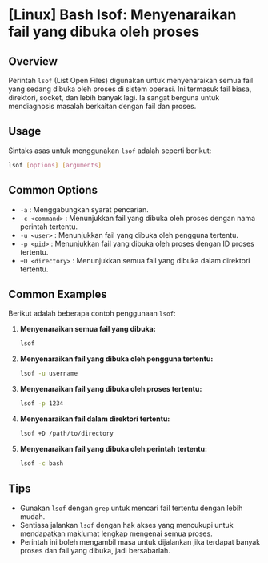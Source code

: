# [Linux] Bash lsof: Menyenaraikan fail yang dibuka oleh proses

## Overview
Perintah `lsof` (List Open Files) digunakan untuk menyenaraikan semua fail yang sedang dibuka oleh proses di sistem operasi. Ini termasuk fail biasa, direktori, socket, dan lebih banyak lagi. Ia sangat berguna untuk mendiagnosis masalah berkaitan dengan fail dan proses.

## Usage
Sintaks asas untuk menggunakan `lsof` adalah seperti berikut:

```bash
lsof [options] [arguments]
```

## Common Options
- `-a` : Menggabungkan syarat pencarian.
- `-c <command>` : Menunjukkan fail yang dibuka oleh proses dengan nama perintah tertentu.
- `-u <user>` : Menunjukkan fail yang dibuka oleh pengguna tertentu.
- `-p <pid>` : Menunjukkan fail yang dibuka oleh proses dengan ID proses tertentu.
- `+D <directory>` : Menunjukkan semua fail yang dibuka dalam direktori tertentu.

## Common Examples
Berikut adalah beberapa contoh penggunaan `lsof`:

1. **Menyenaraikan semua fail yang dibuka:**
   ```bash
   lsof
   ```

2. **Menyenaraikan fail yang dibuka oleh pengguna tertentu:**
   ```bash
   lsof -u username
   ```

3. **Menyenaraikan fail yang dibuka oleh proses tertentu:**
   ```bash
   lsof -p 1234
   ```

4. **Menyenaraikan fail dalam direktori tertentu:**
   ```bash
   lsof +D /path/to/directory
   ```

5. **Menyenaraikan fail yang dibuka oleh perintah tertentu:**
   ```bash
   lsof -c bash
   ```

## Tips
- Gunakan `lsof` dengan `grep` untuk mencari fail tertentu dengan lebih mudah.
- Sentiasa jalankan `lsof` dengan hak akses yang mencukupi untuk mendapatkan maklumat lengkap mengenai semua proses.
- Perintah ini boleh mengambil masa untuk dijalankan jika terdapat banyak proses dan fail yang dibuka, jadi bersabarlah.